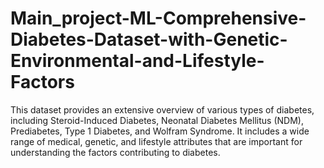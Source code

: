 # Main_project-ML-Comprehensive-Diabetes-Dataset-with-Genetic-Environmental-and-Lifestyle-Factors
This dataset provides an extensive overview of various types of diabetes, including Steroid-Induced Diabetes, Neonatal Diabetes Mellitus (NDM), Prediabetes, Type 1 Diabetes, and Wolfram Syndrome. It includes a wide range of medical, genetic, and lifestyle attributes that are important for understanding the factors contributing to diabetes.
